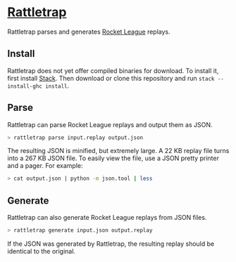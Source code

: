 # [Rattletrap][]

Rattletrap parses and generates [Rocket League][] replays.

## Install

Rattletrap does not yet offer compiled binaries for download. To install it,
first install [Stack][]. Then download or clone this repository and run
`stack --install-ghc install`.

## Parse

Rattletrap can parse Rocket League replays and output them as JSON.

``` sh
> rattletrap parse input.replay output.json
```

The resulting JSON is minified, but extremely large. A 22 KB replay file turns
into a 267 KB JSON file. To easily view the file, use a JSON pretty printer and
a pager. For example:

``` sh
> cat output.json | python -m json.tool | less
```

## Generate

Rattletrap can also generate Rocket League replays from JSON files.

``` sh
> rattletrap generate input.json output.replay
```

If the JSON was generated by Rattletrap, the resulting replay should be
identical to the original.

[Rattletrap]: https://github.com/tfausak/rattletrap
[Rocket League]: http://www.rocketleaguegame.com/
[Stack]: https://docs.haskellstack.org/en/stable/README/
